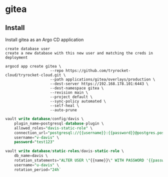 # gitea

## Install

Install gitea as an Argo CD application

    create database user 
    create a new database with this new user and matching the creds in deployment

    argocd app create gitea \
                        --repo https://github.com/tryrocket-cloud/tryrocket-cloud.git \
                        --path applications/gitea/overlays/production \
                        --dest-server https://192.168.178.101:6443 \
                        --dest-namespace gitea \
                        --revision main \
                        --project default \
                        --sync-policy automated \
                        --self-heal \
                        --auto-prune

```sql
vault write database/config/davis \
    plugin_name=postgresql-database-plugin \
    allowed_roles="davis-static-role" \
    connection_url="postgresql://{{username}}:{{password}}@postgres.postgres-16.svc.cluster.local:5432/davis?sslmode=disable" \
    username="v-davis" \
    password="test123"

vault write database/static-roles/davis-static-role \
    db_name=davis \
    rotation_statements="ALTER USER \"{{name}}\" WITH PASSWORD '{{password}}';" \
    username="u-davis" \
    rotation_period="24h`
```
